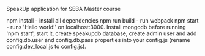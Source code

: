SpeakUp application for SEBA Master course

npm install - install all dependencies
npm run build - run webpack
npm start - runs 'Hello world!' on localhost:3000.
Install mongodb before running 'npm start', start it, create speakupdb database,
create admin user and add config.db.user and config.db.pass properties into your config.js
(rename config.dev_local.js to config.js).
